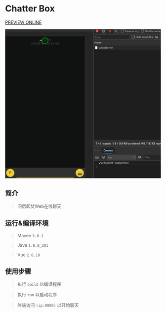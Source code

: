 # Chatter Box

[PREVIEW ONLINE](http://leenwong.cn:6969 "leenwong.cn:6969")

![](PREVIEW.gif)


## 简介

> 阅后即焚Web在线聊天

## 运行&编译环境

> Maven `3.6.1`

> Java `1.8.0_201`

> Vue `2.6.10`

## 使用步骤

> 执行 `build` 以编译程序

> 执行 `run` 以启动程序

> 终端访问 `[ip:8080]` 以开始聊天
